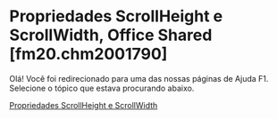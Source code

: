 
# Propriedades ScrollHeight e ScrollWidth, Office Shared [fm20.chm2001790]

Olá! Você foi redirecionado para uma das nossas páginas de Ajuda F1. Selecione o tópico que estava procurando abaixo.

[Propriedades ScrollHeight e ScrollWidth](http://msdn.microsoft.com/library/20cbdb25-178d-81d3-848a-58847001ad4c%28Office.15%29.aspx)
